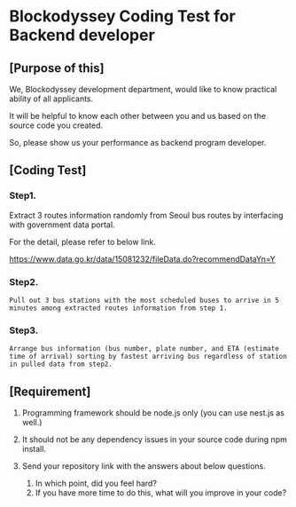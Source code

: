 # Blockodyssey Coding Test for Backend developer

## [Purpose of this]

We, Blockodyssey development department, would like to know practical ability of all applicants.

It will be helpful to know each other between you and us based on the source code you created.

So, please show us your performance as backend program developer.



## [Coding Test]

### Step1. 
   Extract 3 routes information randomly from Seoul bus routes by interfacing with government data portal.
   
   For the detail, please refer to below link.
   
   https://www.data.go.kr/data/15081232/fileData.do?recommendDataYn=Y


### Step2. 
    Pull out 3 bus stations with the most scheduled buses to arrive in 5 minutes among extracted routes information from step 1.


### Step3. 
    Arrange bus information (bus number, plate number, and ETA (estimate time of arrival) sorting by fastest arriving bus regardless of station in pulled data from step2.



## [Requirement]

1. Programming framework should be node.js only (you can use nest.js as well.)

2. It should not be any dependency issues in your source code during npm install.

3. Send your repository link with the answers about below questions.

   1) In which point, did you feel hard?
   2) If you have more time to do this, what will you improve in your code?

